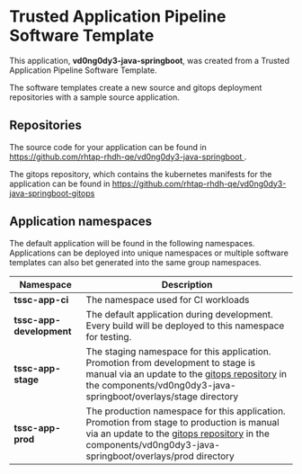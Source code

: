 # Trusted Application Pipeline Software Template

This application, **vd0ng0dy3-java-springboot**, was created from a Trusted Application Pipeline Software Template.

The software templates create a new source and gitops deployment repositories with a sample source application. 

## Repositories

The source code for your application can be found in [https://github.com/rhtap-rhdh-qe/vd0ng0dy3-java-springboot ](https://github.com/rhtap-rhdh-qe/vd0ng0dy3-java-springboot ).
 
The gitops repository, which contains the kubernetes manifests for the application can be found in 
[https://github.com/rhtap-rhdh-qe/vd0ng0dy3-java-springboot-gitops ](https://github.com/rhtap-rhdh-qe/vd0ng0dy3-java-springboot-gitops ) 

## Application namespaces 

The default application will be found in the following namespaces. Applications can be deployed into unique namespaces or multiple software templates can also bet generated into the same group namespaces.  

|  Namespace   |  Description   |  
| -------- | -------- |
| **tssc-app-ci** | The namespace used for CI workloads |
| **tssc-app-development** | The default application during development. Every build will be deployed to this namespace for testing. |
| **tssc-app-stage** | The staging namespace for this application. Promotion from development to stage is manual via an update to the [gitops repository](https://github.com/rhtap-rhdh-qe/vd0ng0dy3-java-springboot-gitops ) in the components/vd0ng0dy3-java-springboot/overlays/stage directory |
| **tssc-app-prod** | The production namespace for this application. Promotion from stage to production is manual via an update to the [gitops repository](https://github.com/rhtap-rhdh-qe/vd0ng0dy3-java-springboot-gitops ) in the components/vd0ng0dy3-java-springboot/overlays/prod directory |